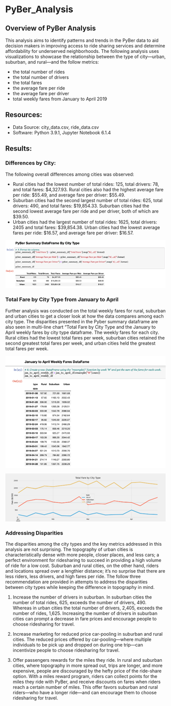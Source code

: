 # PyBer_Analysis

## Overview of PyBer Analysis

This analysis aims to identify patterns and trends in the PyBer data to aid decision makers in improving access to ride sharing services and determine affordability for underserved neighborhoods. The following analysis uses visualizations to showcase the relationship between the type of city—urban, suburban, and rural—and the follow metrics:

-	the total number of rides
-	the total number of drivers
-	the total fares 
-	the average fare per ride
-	the average fare per driver
-	total weekly fares from January to April 2019

## Resources:

-	Data Source: city_data.csv, ride_data.csv
-	Software: Python 3.9.1, Jupyter Notebook 6.1.4

## Results:

### Differences by City:

The following overall differences among cities was observed:

- Rural cities had the lowest number of total rides: 125, total drivers: 78, and total fares: $4,327.93. Rural cities also had the highest average fare per ride: $55.49, and average fare per driver: $55.49.
-	Suburban cities had the second largest number of total rides: 625, total drivers: 490, and total fares: $19,854.33.  Suburban cities had the second lowest average fare per ride and per driver, both of which are $39.50.
-	Urban cities had the largest number of total rides: 1625, total drivers: 2405 and total fares: $39,854.38. Urban cities had the lowest average fares per ride: $16.57, and average fare per driver: $16.57.

![PyBer_Challenge_Summary_City_Type](/analysis/PyBer_Challenge_Summary_City_Type.png)

### Total Fare by City Type from January to April

Further analysis was conducted on the total weekly fares for rural, suburban and urban cities to get a closer look at how the data compares among each city type. The disparities presented in the Pyber summary dataframe are also seen in multi-line chart “Total Fare by City Type and the January to April weekly fares by city type dataframe. The weekly fares for each city. Rural cities had the lowest total fares per week, suburban cities retained the second greatest total fares per week, and urban cities held the greatest total fares per week.

![PyBer_Challenge_Jan_April_Weekly_Fare](/analysis/PyBer_Challenge_Jan_April_Weekly_Fare.png)

![PyBer_Challenge_Fare_Summary_Line_Chart](/analysis/PyBer_Challenge_Fare_Summary_Line_Chart.png)


### Addressing Disparities

The disparities among the city types and the key metrics addressed in this analysis are not surprising. The topography of urban cities is characteristically dense with more people, closer places, and less cars; a perfect environment for ridesharing to succeed in providing a high volume of ride for a low cost. Suburban and rural cities, on the other hand, riders and locations spread over a lengthier distance; it’s no surprise that there are less riders, less drivers, and high fares per ride. The follow three recommendation are provided in attempts to address the disparities between city types while keeping the difference in topography in mind. 

1.	Increase the number of drivers in suburban. In suburban cities the number of total rides, 625, exceeds the number of drivers, 490. Whereas in urban cities the total number of drivers, 2,405, exceeds the number of rides, 1,625. Increasing the number of drivers in suburban cities can prompt a decrease in fare prices and encourage people to choose ridesharing for travel.

2.	Increase marketing for reduced price car-pooling in suburban and rural cities. The reduced prices offered by car-pooling—where multiple individuals to be pick up and dropped on during one trip—can incentivize people to choose ridesharing for travel.

3. Offer passengers rewards for the miles they ride. In rural and suburban cities, where topography in more spread out, trips are longer, and more expensive, people are discouraged by the hefty price of the ride-share option. With a miles reward program, riders can collect points for the miles they ride with PyBer, and receive discounts on fares when riders reach a certain number of miles. This offer favors suburban and rural riders—who have a longer ride—and can encourage them to choose ridesharing for travel.  

